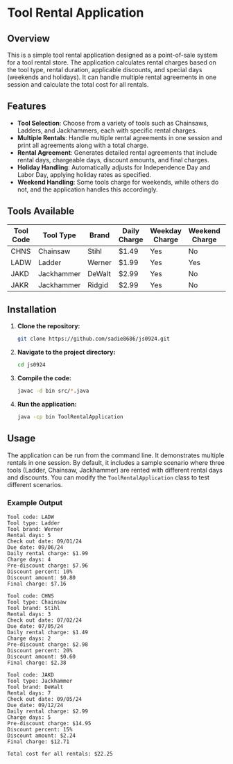 # Tool Rental Application

## Overview

This is a simple tool rental application designed as a point-of-sale system for a tool rental store. The application calculates rental charges based on the tool type, rental duration, applicable discounts, and special days (weekends and holidays). It can handle multiple rental agreements in one session and calculate the total cost for all rentals.

## Features

- **Tool Selection**: Choose from a variety of tools such as Chainsaws, Ladders, and Jackhammers, each with specific rental charges.
- **Multiple Rentals**: Handle multiple rental agreements in one session and print all agreements along with a total charge.
- **Rental Agreement**: Generates detailed rental agreements that include rental days, chargeable days, discount amounts, and final charges.
- **Holiday Handling**: Automatically adjusts for Independence Day and Labor Day, applying holiday rates as specified.
- **Weekend Handling**: Some tools charge for weekends, while others do not, and the application handles this accordingly.

## Tools Available

| Tool Code | Tool Type  | Brand   | Daily Charge | Weekday Charge | Weekend Charge | Holiday Charge |
|-----------|------------|---------|--------------|----------------|----------------|----------------|
| CHNS      | Chainsaw   | Stihl   | $1.49        | Yes            | No             | Yes            |
| LADW      | Ladder     | Werner  | $1.99        | Yes            | Yes            | No             |
| JAKD      | Jackhammer | DeWalt  | $2.99        | Yes            | No             | No             |
| JAKR      | Jackhammer | Ridgid  | $2.99        | Yes            | No             | No             |

## Installation

1. **Clone the repository:**

    ```bash
    git clone https://github.com/sadie8686/js0924.git
    ```

2. **Navigate to the project directory:**

    ```bash
    cd js0924
    ```

3. **Compile the code:**

    ```bash
    javac -d bin src/*.java
    ```

4. **Run the application:**

    ```bash
    java -cp bin ToolRentalApplication
    ```


## Usage

The application can be run from the command line. It demonstrates multiple rentals in one session. By default, it includes a sample scenario where three tools (Ladder, Chainsaw, Jackhammer) are rented with different rental days and discounts. You can modify the `ToolRentalApplication` class to test different scenarios.

### Example Output

```plaintext
Tool code: LADW
Tool type: Ladder
Tool brand: Werner
Rental days: 5
Check out date: 09/01/24
Due date: 09/06/24
Daily rental charge: $1.99
Charge days: 4
Pre-discount charge: $7.96
Discount percent: 10%
Discount amount: $0.80
Final charge: $7.16

Tool code: CHNS
Tool type: Chainsaw
Tool brand: Stihl
Rental days: 3
Check out date: 07/02/24
Due date: 07/05/24
Daily rental charge: $1.49
Charge days: 2
Pre-discount charge: $2.98
Discount percent: 20%
Discount amount: $0.60
Final charge: $2.38

Tool code: JAKD
Tool type: Jackhammer
Tool brand: DeWalt
Rental days: 7
Check out date: 09/05/24
Due date: 09/12/24
Daily rental charge: $2.99
Charge days: 5
Pre-discount charge: $14.95
Discount percent: 15%
Discount amount: $2.24
Final charge: $12.71

Total cost for all rentals: $22.25
